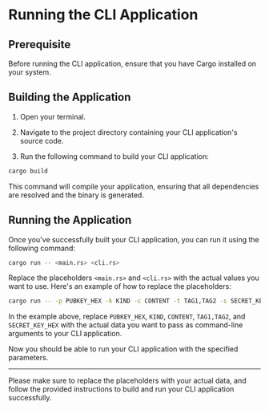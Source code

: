 # Running the CLI Application

## Prerequisite

Before running the CLI application, ensure that you have Cargo installed on your system.

## Building the Application

1. Open your terminal.

2. Navigate to the project directory containing your CLI application's source code.

3. Run the following command to build your CLI application:

```bash
cargo build
```

This command will compile your application, ensuring that all dependencies are resolved and the binary is generated.

## Running the Application

Once you've successfully built your CLI application, you can run it using the following command:

```bash
cargo run -- <main.rs> <cli.rs>
```

Replace the placeholders `<main.rs>` and `<cli.rs>` with the actual values you want to use. Here's an example of how to replace the placeholders:

```bash
cargo run -- -p PUBKEY_HEX -k KIND -c CONTENT -t TAG1,TAG2 -s SECRET_KEY_HEX
```

In the example above, replace `PUBKEY_HEX`, `KIND`, `CONTENT`, `TAG1,TAG2`, and `SECRET_KEY_HEX` with the actual data you want to pass as command-line arguments to your CLI application.

Now you should be able to run your CLI application with the specified parameters.

---

Please make sure to replace the placeholders with your actual data, and follow the provided instructions to build and run your CLI application successfully.
